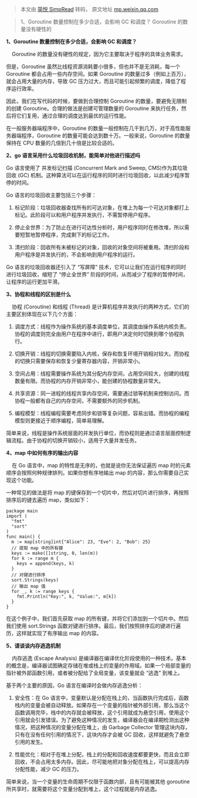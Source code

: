 > 本文由 [简悦 SimpRead](http://ksria.com/simpread/) 转码， 原文地址 [mp.weixin.qq.com](https://mp.weixin.qq.com/s/Zx05pAV0_r8mg8_g2GtvPg)

> 1、Goroutine 数量控制在多少合适，会影响 GC 和调度？ Goroutine 的数量没有硬性的

**1、Goroutine 数量控制在多少合适，会影响 GC 和调度？**

    Goroutine 的数量没有硬性的规定，因为它主要取决于程序的具体业务需求。

但是，Goroutine 虽然比线程资源消耗要小很多，但也并不是无消耗，每一个 Goroutine 都会占用一些内存空间。如果 Goroutine 的数量过多（例如上百万），就会占用大量的内存，导致 GC 压力过大，而且可能引起频繁的调度，降低了程序运行效率。

因此，我们在写代码的时候，要做到合理控制 Goroutine 的数量，要避免无限制的创建 Goroutine。合理的做法是创建可管理数量的 Goroutine 来执行任务，然后将它们复用，通过合理的调度达到最优的运行性能。

在一般服务器端程序中，Goroutine 的数量一般控制在几千到几万，对于高性能服务器端程序，Goroutine 的数量可能会达到数十万。一般来说，Goroutine 的数量保持在 CPU 数量的几倍到几十倍是比较合适的。

**2、go 语言采用什么垃圾回收机制，能简单对他进行描述吗**

Go 语言使用了 并发标记扫描 (Concurrent Mark and Sweep, CMS)作为其垃圾回收 (GC) 机制。这种算法可以在运行程序的同时进行垃圾回收，以此减少程序暂停的时间。

Go 语言的垃圾回收主要包括三个步骤：

1.  标记阶段：垃圾回收器查找所有的可达对象，在堆上为每一个可达对象都打上标记。此阶段可以和用户程序并发执行，不需暂停用户程序。
    
2.  停止全世界：为了防止在进行可达性分析时，用户程序同时在修改堆，所以需要短暂地暂停程序，完成剩下的标记工作。
    
3.  清扫阶段：回收所有未被标记的对象，回收的对象空间将被重用。清扫阶段和用户程序是并发执行的，不会影响到用户程序的运行。
    

Go 语言的垃圾回收器还引入了 “写屏障” 技术，它可以让我们在运行程序的同时进行垃圾回收，缩短了 “停止全世界” 阶段的时间，从而减少了程序的暂停时间，让程序的运行更加平滑。

**3、协程和线程的区别是什么**

    协程 (Coroutine) 和线程 (Thread) 是计算机程序并发执行的两种方式，它们的主要区别体现在以下几个方面：

1.  调度方式：线程作为操作系统的基本调度单位，其调度由操作系统内核负责。协程的调度则完全由用户在程序中进行，即用户决定何时切换到哪个协程执行。
    
2.  切换开销：线程的切换需要陷入内核，保存和恢复环境开销相对较大。而协程的切换只需要保存和恢复少量寄存器内容，开销非常小。
    
3.  空间占用：线程需要操作系统为其分配内存空间，占用空间较大，创建的线程数量有限。而协程的内存开销非常小，能创建的协程数量非常大。
    
4.  共享资源：同一进程的线程共享内存空间，需要通过锁等机制来控制访问。而协程一般都有自己的内存空间，不需要额外的同步机制。
    
5.  编程模型：线程编程需要考虑同步和锁等复杂问题，容易出错。而协程的编程模型则更接近于顺序编程，简单易理解。
    

简单来说，线程是操作系统层面的并发执行单位，而协程则是通过语言层面控制逻辑流程。由于协程的切换开销较小，适用于大量并发任务。

**4、map 中如何有序的输出内容**

    在 Go 语言中，map 的特性是无序的，也就是说你无法保证遍历 map 时的元素顺序会按照何种规律排列。如果你想有序地输出 map 的内容，那么你需要自己实现这个功能。

一种常见的做法是将 map 的键保存到一个切片中，然后对切片进行排序，再按照排序后的键去遍历 map，类似如下：

```
package main
import (
  "fmt"
  "sort"
)
func main() {
  m := map[string]int{"Alice": 23, "Eve": 2, "Bob": 25}
  // 提取 map 中的所有键
  keys := make([]string, 0, len(m))
  for k := range m {
    keys = append(keys, k)
  }
  // 对键进行排序
  sort.Strings(keys)
  // 输出 map 值
  for _, k := range keys {
    fmt.Println("Key:", k, "Value:", m[k])
  }
}

```

在这个例子中，我们首先获取 map 的所有键，并将它们添加到一个切片中。然后我们使用 sort.Strings 函数对键进行排序。最后，我们按照排序后的键进行遍历，这样就实现了有序输出 map 的内容。

**5、请谈谈内存逃逸机制**

    内存逃逸 (Escape Analysis) 是编译器在编译优化阶段使用的一种技术。基本的概念是，编译器试图确定存储在堆或栈上的变量的作用域。如果一个局部变量的指针被外部函数引用，或者被分配给了全局变量，该变量就会 “逃逸” 到堆上。

基于两个主要的原因，Go 语言在编译时会做内存逃逸分析：

1.  安全性：在 Go 语言中，变量默认是分配在栈上的，当函数执行完成后，函数栈内的变量会被自动释放。如果存在一个变量的指针被外部引用，那么当这个函数调用完毕，栈中的内存就会被释放，这个引用就成为悬空引用，使用这个引用就会引发错误。为了避免这种情况的发生，编译器会在编译期检测出这种情况，把这种情况的变量分配在堆上，由 Garbage Collector 管理这块内存，只有在没有任何引用的情况下，这块内存才会被 GC 回收，这样就避免了悬空引用的发生。
    
2.  性能优化：相对于在堆上分配，栈上的分配和回收速度都要更快，而且会立即回收，不会占用太多内存。因此，尽可能地把对象分配在栈上，可以提高内存分配性能，减少 GC 的压力。
    

简单来说，当一个变量的生命周期不仅限于函数内部，且有可能被其他 goroutine 所共享时，就需要将这个变量分配到堆上，这个过程就是内存逃逸。